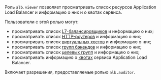 Роль `alb.viewer` позволяет просматривать список ресурсов Application Load Balancer и информацию о них и о квотах сервиса. 

Пользователи с этой ролью могут:
* просматривать список [L7-балансировщиков](../../application-load-balancer/concepts/application-load-balancer.md) и информацию о них;
* просматривать список [HTTP-роутеров](../../application-load-balancer/concepts/http-router.md) и информацию о них;
* просматривать список [виртуальных хостов](../../application-load-balancer/concepts/http-router.md#virtual-host) и информацию о них;
* просматривать список [групп бэкендов](../../application-load-balancer/concepts/backend-group.md) и информацию о них;
* просматривать список [целевых групп](../../application-load-balancer/concepts/target-group.md) и информацию о них;
* просматривать информацию о [квотах](../../application-load-balancer/concepts/limits.md#quotas) сервиса Application Load Balancer.

Включает разрешения, предоставляемые ролью `alb.auditor`.